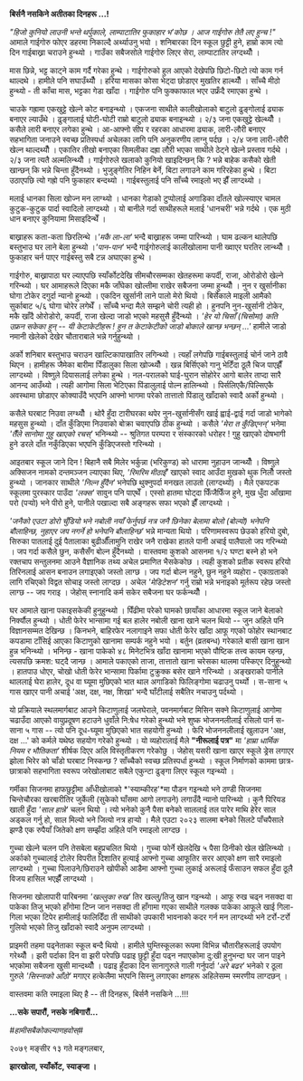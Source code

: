 **बिर्सनै नसकिने अतीतका दिनहरू \...!**

*\"हिजो कुनियो लाउनी भन्ते थर्पुकाले, लाम्पाटातिर फुकाहार भ\'कोछ । आज गाईगोरु तेतै
लए हुन्च !\"* आमाले गाईगोरु फोएर डहरमा निकाल्दै अर्थ्याउनु भयो । शनिबारका दिन स्कूल
छुट्टी हुने, हाम्रो काम त्यो दिन गाईबाख्रा चराउने हुन्थ्यो । गाउँका सबैजसोले गाईगोरु
लिएर सेरा, लाम्पाटातिर लग्दथ्यौँ ।

मास छिन्ने, भट्ट काट्ने काम गर्दै गरेका हुन्थे । गाईगोरुको हुल आएको देखेपछि छिटो-छिटो
त्यो काम गर्न थाल्दथे । हामीले पनि सघाउँथ्यौँ । हरिया मासका कोसा भेट्दा छोडाएर
मुखतिर हाल्थ्यौँ । साँच्चै मीठो हुन्थ्यो - ती काँचा मास, भट्टका गेडा खाँदा । गाईगोरु
पनि फुक्काफाल भएर उफ्रँदै रमाएका हुन्थे ।

चाउके गह्रामा एकखुट्टे खेल्ने कोट बनाइन्थ्यो । एकजना साथीले कालीखोलाको बाटुलो
ढुङ्गोलाई ढ्याक बनाएर ल्याउँथे । ढुङ्गालाई घोटी-घोटी राम्रो बाटुलो ढ्याक बनाइन्थ्यो ।
२/३ जना एकखुट्टे खेल्थ्यौँ । कसैले लारी बनाएर लगेका हुन्थे । आ-आफ्नो सीप र रहरका
आधारमा ढ्याक, लारी-लौरी बनाएर सहभागिता जनाउने स्वच्छ प्रतिस्पर्धा अचेलका लागि
पनि अनुकरणीय लाग्नु पर्दछ । २/४ जना लारी-लौरी खेल्न थाल्दथ्यौँ । एकातिर तीखो
बनाएका सिमलीका दह्रा लौरी भएका साथीले ठेट्ने खेल्ने प्रस्ताव गर्दथे । २/३ जना त्यतै
अल्मलिन्थ्यौँ । गाईगोरुले खलाको कुनियो खाइदिन्छन् कि ? भन्ने बाहेक कसैको खेती खान्छन् कि
भन्ने चिन्ता हुँदैनथ्यो । भुजुङ्गेतिर निहिन बेर्ने, बिटा लगाउने काम गरिरहेका हुन्थे । बिटा
उठाएपछि त्यो गह्रो पनि फुकाहार बन्दथ्यो । गाईबस्तुलाई पनि साँच्चै रमाइलो भए झैँ
लाग्दथ्यो ।

मलाई धानका सिला खोज्न मन लाग्थ्यो । धानका गेडाको टुप्पोलाई अगाडिका दाँतले
खोल्स्याएर चामल कुटुक-कुटुक पार्दा स्वादिलो लाग्दथ्यो । यो बानीले गर्दा साथीहरूले मलाई
\'धानचरी\' भन्ने गर्दथे । एक मुठी धान बनाएर कुनियामा मिसाइदिन्थेँ ।

बाख्राहरू कता-कता छिरलिन्थे ।*\'मकै ला-ला\'* भन्दै बाख्राहरू जम्मा पारिन्थ्यो । घाम
ढल्कन थालेपछि बस्तुभाउ घर लाने बेला हुन्थ्यो ।*\'पान-पान\'* भन्दै गाईगोरुलाई
कालीखोलामा पानी ख्वाएर घरतिर लान्थ्यौँ । फुकाहार चर्न पाएर गाईबस्तु सबै टन्न
अघाएका हुन्थे ।

गाईगोरु, बाख्रापाठा घर ल्याएपछि स्याँर्कोटदेखि सीमचौरसम्मका खेतहरूमा कपर्दी, राजा,
ओरोडोरो खेल्ने गरिन्थ्यो । घर आमाहरूले दिएका मकै जाँघेका खोल्तीमा राखेर सबैजना जम्मा
हुन्थ्यौँ । नुन र खुर्सानीका घोगा टोकेर दगुर्दा न्यानो हुन्थ्यो । एकदिन खुर्सानी लाने
पालो मेरो थियो । बिर्सेकाले माइली आमैको सुर्काबाट ५/६ घोगा चोरेर लगेथेँ । साँच्चै भन्दा
मैले सम्झने चोरी त्यही हो । हुनपनि नुन-खुर्सानी टोकेर, मकै खाँदै ओरोडोरो, कपर्दी, राजा
खेल्दा जाडो भएको महसुसै हुँदैन्थ्यो । *\'हेर यो चिसाँ (चिसोमा) कति उफ्रन सकेका हुन् --
यी केटाकेटीहरू ! हुन त केटाकेटीको जाडो बोकाले खान्छ भन्छन् \...\'* हामीले जाडो
नमानी खेलेको देखेर चौताराबाले भन्ने गर्नुहुन्थ्यो ।

अर्को शनिबार बस्तुभाउ चराउन खाल्टिकापाखातिर लगिन्थ्यो । त्यहाँ लगेपछि गाईबस्तुलाई
चोर्न जाने ठावै थिएन । हामीहरू जैमेका बारीमा पिँडालुका सिला खोज्थ्यौँ । खन्न
बिर्सिएको गानु भेटिँदा ठूलै चिज पाएझैँ लाग्दथ्यो । विष्णुले दियासलाई लगेका हुन्थे ।
नल-परालको घाई-घुरान सोहोरेर आगो बालेर ताप्दा सारै आनन्द आउँथ्यो । त्यही आगोमा
सिला भेटिएका पिंडालुलाई पोल्न हालिन्थ्यो । पिर्सलिएकै/पिल्सिएकै अवस्थामा छोडाएर
कोक्याउँदै भएपनि आफ्नो भागमा परेको तात्तातो पिंडालु खाँदाको स्वादै अर्को हुन्थ्यो ।

कसैले घरबाट निउवा लग्थ्यौँ । थोरै हुँदा टारीघरका थपेर नुन-खुर्सानीसँग खाई ह्वाई-द्वाई
गर्दा जाडो भागेको महसुस हुन्थ्यो । दाँत कुँडिएमा निउवाको बोक्रा चवाएपछि ठीक हुन्थ्यो
। कसैले *\'मेरा त कुँडिएनन्\'* भनेमा *\'तैँले सानोमा गुहु खाएको रचस्\'* भनिन्थ्यो --
श्रुतिगत परम्परा र संस्कारको धरोहर ! गुहु खाएको दोषभागी हुने डरले दाँत नकुँडिएका
भएपनि कुँडिएजस्तो गरिन्थ्यो ।

आइतबार स्कूल जाने दिन ! बिहानै सबै मिलेर भर्कुन्ना (भरिकुण्ड) को धारामा नुहाउन
जान्थ्यौँ । विष्णुले अक्सिजन नामको दन्तमञ्जन ल्याएका थिए, *\'रिमरिम मीठाइँ\'* खाएको
स्वाद आउँदा मुखको थुक निलौँ जस्तो हुन्थ्यो । जानकार साथीले *\'निल्न हुँदैन\'* भनेपछि
थुक्नुपर्दा मनखत लाउतो (लाग्दथ्यो) । मैले एकपटक स्कूलमा पुरस्कार पाउँदा *\'लक्स\'*
सावुन पनि पाएथेँ । एस्सो हातमा घोट्दा फिँजैफिँज हुने, मुख धुँदा आँखामा परो (पर्‍यो) भने
पीरो हुने, पानीले पखाल्दा सबै अङ्गहरू सफा भएको झैँ लाग्दथ्यो ।

*\'जनैको एउटा डोरो चुँडियो भने नबोली नयाँ फेर्नुपर्छ नत्र जनै छिनेका बेलामा बोलो
(बोल्यो) भनेपनि बौलाहिन्छ, नुहाएर जप नगर्ने हो भनेपनि बौलाहिन्छ\'* भन्ने मान्यता
थियो । परिणामस्वरूप छेउको हरियो दुबो, सिरुका पातलाई दुई पैतालाका बुढीऔँलामुनि राखेर
जनै राखेका हातले पानी अचाई पालैपालो जप गरिन्थ्यो । जप गर्दा कसैले छुन, कसैसँग बोल्न
हुँदैनथ्यो । वास्तवमा कुशको आसनमा १/२ घण्टा बस्ने हो भने रक्तचाप सन्तुलनमा आउने
वैज्ञानिक तथ्य अचेल प्रमाणित भैसकेकोछ । त्यही कुशको प्रतीक स्वरूप हरियो तिरिनलाई आसन
बनाउन लगाइएको जस्तो लाग्छ । जप गर्दा बोल्न नहुने, छुन नहुने व्यहोरा - एकाग्रताको
लागि रचिएको विद्वत सोचाइ जस्तो लाग्दछ । अचेल *\'मेडिटेशन\'* गर्नु राम्रो भन्ने
भनाइको मूर्तरूप रहेछ जस्तो लाग्छ -- जप गराइ । जेहोस् स्नानादि कर्म सकेर सबैजना घर
फर्कन्थ्यौँ ।

घर आमाले खाना पकाइसकेकी हुनुहुन्थ्यो । पिँढीमा परेको घामको छायाँका आधारमा स्कूल जाने
बेलाको निर्क्यौल हुन्थ्यो । धोती फेरेर भान्सामा गई बल हालेर नबोली खाना खाने चलन
थियो -- जुन अहिले पनि विज्ञानसम्मत देखिन्छ । किनभने, बाहिरफेर नलागाइने सफा धोती
फेरेर खाँदा आफू गएको फोहोर स्थानबाट कपडामा टाँसिई आएका किटाणुको खानामा सम्पर्क
नहुने भयो । बर्तुन (व्रतबन्ध) गरेकाले बासी खाना खान हुन्न भनिन्थ्यो । भनिन्छ - खाना
पाकेको ४८ मिनेटभित्र खाँदा खानामा भएको पौष्टिक तत्त्व कायम रहन्छ, त्यसपछि क्रमश:
घट्दै जान्छ । आमाले पकाएको ताजा, तात्तातो खाना चरेसका थालमा पस्किएर दिनुहुन्थ्यो ।
हातपाउ धोएर, चोखो धोती फेरेर भान्सामा पिर्कामा टुक्रुक्क बसेर खाने गरिन्थ्यो ।
अङ्खराको पानीले थाललाई घेरा हालेर, दूध वा घ्यूमा मुछिएको भात थाल अगाडिको
फिलिङ्गोमा चढाउनु पर्थ्यो । स-साना ५ गास खाएर पानी अचाई \'अक्ष, दक्ष, नक्ष,
शिखा\' भन्दै घाँटीलाई सबैतिर नचाउनु पर्दथ्यो ।

यो प्रक्रियाले स्थलमार्गबाट आउने किटाणुलाई जलघेराले, पवनमार्गबाट मिसिन सक्ने
किटाणुलाई आगोमा चढाउँदा आएको वायुप्रदूषण हटाउने धुवाँले नि:षेध गरेको हुन्थ्यो भने शुष्क
भोजननलीलाई रसिलो पार्न स-साना ५ गास -- त्यो पनि दूध-घ्यूमा मुछिएको भात सहयोगी
हुन्थ्यो । फेरि भोजननलीलाई खुलाउन \'अक्ष, दक्ष \...\' को कर्मले यथेष्ठ सहयोग गरेको
हुन्थ्यो । यो व्यहोरालाई मैले **\"नीरूलाई पत्र\"** मा *\'हाम्रा धार्मिक नियम र
भौतिकता\'* शीर्षक दिएर अलि विस्तृतीकरण गरेकोछु । जेहोस् यसरी खाना खाएर स्कूले ड्रेस
लगाएर झोला भिरेर को चाँडो घरबाट निस्कन्छ ? साँच्चैको स्वच्छ प्रतिस्पर्धा हुन्थ्यो । स्कूल
निर्माणको काममा छात्र-छात्राको सहभागिता स्वरूप जरेखोलाबाट सबैले एकुन्टा ढुङ्गा लिएर
स्कूल गइन्थ्यो ।

गर्मीका सिजनमा हाफछुट्टीमा आँधीखोलाको *\'स्याम्कीरह\'*मा पौडन गइन्थ्यो भने ठण्डी
सिजनमा चिन्तेचौरका खरबारीतिर जुर्केली (सुकेको घाँसमा आगो लगाउने) लगाउँदै न्यानो
पारिन्थ्यो । कुनै पिरियड खाली हुँदा *\'साल हान्ने\'* चलन थियो । त्यो भनेको कुनै पैसा
बनेको साललाई तल पारेर माथि हेरेर साल अड्कल गर्नु हो, साल मिल्यो भने जित्यो नत्र
हार्‍यो । मैले एउटा २०२३ सालमा बनेको सिलटे पाँचपैसाले झण्डै एक रुपैयाँ जितेको क्षण सम्झँदा
अहिले पनि रमाइलो लाग्दछ ।

गुच्चा खेल्ने चलन पनि तेसबेला बहुप्रचलित थियो । गुच्चा फोर्ने खेलदेखि ५ पैसा ठिनीको खेल
खेलिन्थ्यो । अर्काको गुच्चालाई टोलेर विपरीत दिशातिर हुत्याई आफ्नो गुच्चा आफूतिर सरर
आएको क्षण सारै रमाइलो लाग्दथ्यो । गुच्चा पिलाउने/छिराउने खोपीको आडैमा आफ्नो गुच्चा
लुकाई अरूलाई फँसाउन सफल हुँदा ठूलै विजय हासिल भएझैँ लाग्दथ्यो ।

सिजनमा खोलापारी पारिबनमा *\'खल्लुका रुख\'* तिर खल्लु/तिजु खान गइन्थ्यो । आफू रुख
चढ्न नसक्दा वा पाकेका तिजु भएको हाँगोमा टिप्न जान नसक्दा ती हाँगामा गएका साथीले
गलक्क पाकेका आफूले खाई गिला-गिला भएका टिपेर हामीलाई फालिदिँदा ती साथीको उपकारी
भावनाको कदर गर्न मन लाग्दथ्यो भने टर्रो-टर्रो गुलियो भएको तिजु खाँदाको स्वादै अनुपम
लाग्दथ्यो ।

प्राइमरी तहमा पढ्नेताका स्कूल बन्दै थियो । हामीले घुम्तिस्कूलका रूपमा विभिन्न
चौतारीहरूलाई उपयोग गरेथ्यौँ । झरी पर्दाका दिन वा झरी परेपछि पढाइ छुट्टी हुँदा पढ्न
नपाएकोमा दु:खी हुनुभन्दा घर जान पाइने भएकोमा सबैजना खुसी मान्दथ्यौँ । पढाइ हुँदाका
दिन सानागुरुले गाली गर्नुपर्दा *\'अरे बढर\'* भनेको र ठूला गुरुले *\'सिस्नाको आँठो\'*
मगाएर हत्केलैमा भएपनि सिस्नु लगाएका क्षणहरू अहिलेसम्म स्मरणीय लाग्दछन् ।

वास्तवमा कति रमाइला थिए है -- ती दिनहरू, बिर्सनै नसकिने \...!!!

**\...सके सपारौं, नसके नबिगारौं\...**

*#हामीसबैकोकल्याणहवोस्#*

२०७९ मङ्सीर १३ गते मङ्गलबार,

**झारखोला, स्याँर्कोट, स्याङ्जा ।**
